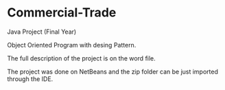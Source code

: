 # Commercial-Trade
Java Project (Final Year)

Object Oriented Program with desing Pattern.

The full description of the project is on the word file.

The project was done on NetBeans and the zip folder can be just imported through the IDE.
